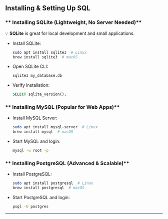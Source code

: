 ## **Installing & Setting Up SQL**  

### ** Installing SQLite (Lightweight, No Server Needed)**  
💡 **SQLite** is great for local development and small applications.  
- Install SQLite:  
  ```sh
  sudo apt install sqlite3  # Linux
  brew install sqlite3  # macOS
  ```
- Open SQLite CLI:  
  ```sh
  sqlite3 my_database.db
  ```
- Verify installation:  
  ```sql
  SELECT sqlite_version();
  ```

### ** Installing MySQL (Popular for Web Apps)**  
- Install MySQL Server:  
  ```sh
  sudo apt install mysql-server  # Linux
  brew install mysql  # macOS
  ```
- Start MySQL and login:  
  ```sh
  mysql -u root -p
  ```

### ** Installing PostgreSQL (Advanced & Scalable)**  
- Install PostgreSQL:  
  ```sh
  sudo apt install postgresql  # Linux
  brew install postgresql  # macOS
  ```
- Start PostgreSQL and login:  
  ```sh
  psql -U postgres
  ```
---
